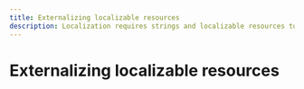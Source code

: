 ```yaml
---
title: Externalizing localizable resources
description: Localization requires strings and localizable resources to be separated from code (externalized).
---
```


# Externalizing localizable resources
